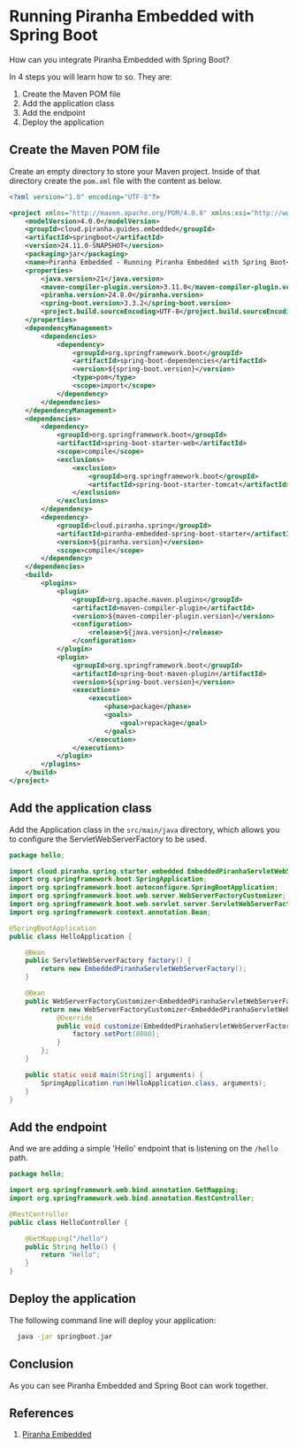 # Running Piranha Embedded with Spring Boot

How can you integrate Piranha Embedded with Spring Boot?

In 4 steps you will learn how to so. They are:

1. Create the Maven POM file
1. Add the application class
1. Add the endpoint
1. Deploy the application

## Create the Maven POM file

Create an empty directory to store your Maven project. Inside of that directory create the ```pom.xml``` file with the content as below.

```xml
<?xml version="1.0" encoding="UTF-8"?>

<project xmlns="http://maven.apache.org/POM/4.0.0" xmlns:xsi="http://www.w3.org/2001/XMLSchema-instance" xsi:schemaLocation="http://maven.apache.org/POM/4.0.0 https://maven.apache.org/xsd/maven-4.0.0.xsd">
    <modelVersion>4.0.0</modelVersion>
    <groupId>cloud.piranha.guides.embedded</groupId>
    <artifactId>springboot</artifactId>
    <version>24.11.0-SNAPSHOT</version>
    <packaging>jar</packaging>
    <name>Piranha Embedded - Running Piranha Embedded with Spring Boot</name>
    <properties>
        <java.version>21</java.version>
        <maven-compiler-plugin.version>3.11.0</maven-compiler-plugin.version>
        <piranha.version>24.8.0</piranha.version>
        <spring-boot.version>3.3.2</spring-boot.version>
        <project.build.sourceEncoding>UTF-8</project.build.sourceEncoding>
    </properties>
    <dependencyManagement>
        <dependencies>
            <dependency>
                <groupId>org.springframework.boot</groupId>
                <artifactId>spring-boot-dependencies</artifactId>
                <version>${spring-boot.version}</version>
                <type>pom</type>
                <scope>import</scope>
            </dependency>
        </dependencies>
    </dependencyManagement>
    <dependencies>
        <dependency>
            <groupId>org.springframework.boot</groupId>
            <artifactId>spring-boot-starter-web</artifactId>
            <scope>compile</scope>
            <exclusions>
                <exclusion>
                    <groupId>org.springframework.boot</groupId>
                    <artifactId>spring-boot-starter-tomcat</artifactId>
                </exclusion>
            </exclusions>
        </dependency>
        <dependency>
            <groupId>cloud.piranha.spring</groupId>
            <artifactId>piranha-embedded-spring-boot-starter</artifactId>
            <version>${piranha.version}</version>
            <scope>compile</scope>
        </dependency>
    </dependencies>
    <build>
        <plugins>
            <plugin>
                <groupId>org.apache.maven.plugins</groupId>
                <artifactId>maven-compiler-plugin</artifactId>
                <version>${maven-compiler-plugin.version}</version>
                <configuration>
                    <release>${java.version}</release>
                </configuration>
            </plugin>
            <plugin>
                <groupId>org.springframework.boot</groupId>
                <artifactId>spring-boot-maven-plugin</artifactId>
                <version>${spring-boot.version}</version>
                <executions>
                    <execution>
                        <phase>package</phase>
                        <goals>
                            <goal>repackage</goal>
                        </goals>
                    </execution>
                </executions>
            </plugin>
        </plugins>
    </build>
</project>
```

## Add the application class

Add the Application class in the `src/main/java` directory, which allows you to 
configure the ServletWebServerFactory to be used.

```java
package hello;

import cloud.piranha.spring.starter.embedded.EmbeddedPiranhaServletWebServerFactory;
import org.springframework.boot.SpringApplication;
import org.springframework.boot.autoconfigure.SpringBootApplication;
import org.springframework.boot.web.server.WebServerFactoryCustomizer;
import org.springframework.boot.web.servlet.server.ServletWebServerFactory;
import org.springframework.context.annotation.Bean;

@SpringBootApplication
public class HelloApplication {

    @Bean
    public ServletWebServerFactory factory() {
        return new EmbeddedPiranhaServletWebServerFactory();
    }

    @Bean
    public WebServerFactoryCustomizer<EmbeddedPiranhaServletWebServerFactory> customizer() {
        return new WebServerFactoryCustomizer<EmbeddedPiranhaServletWebServerFactory>() {
            @Override
            public void customize(EmbeddedPiranhaServletWebServerFactory factory) {
                factory.setPort(8080);
            }
        };
    }

    public static void main(String[] arguments) {
        SpringApplication.run(HelloApplication.class, arguments);
    }
}
```

## Add the endpoint

And we are adding a simple 'Hello' endpoint that is listening on the `/hello` path.

```java
package hello;

import org.springframework.web.bind.annotation.GetMapping;
import org.springframework.web.bind.annotation.RestController;

@RestController
public class HelloController {

    @GetMapping("/hello")
    public String hello() {
        return "Hello";
    }
}
```

## Deploy the application

The following command line will deploy your application:

```bash
  java -jar springboot.jar
```

## Conclusion

As you can see Piranha Embedded and Spring Boot can work together.

## References

1. [Piranha Embedded](index.html)
